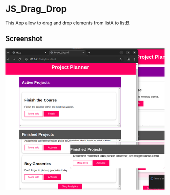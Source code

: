 # JS_Drag_Drop
This App allow to drag and drop elements from listA to listB.

## Screenshot
![screenshot](app.png)